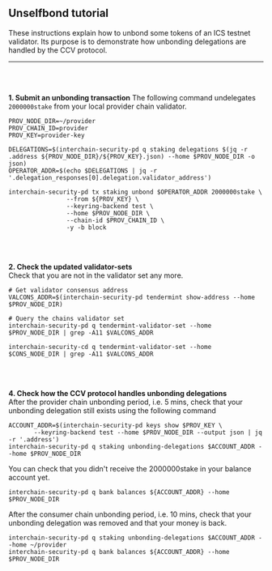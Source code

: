 ## Unselfbond tutorial

These instructions explain how to unbond some tokens of an ICS testnet validator. Its purpose is to demonstrate how unbonding delegations are handled by the CCV protocol.
 
---

 <br/><br/>  

__1. Submit an unbonding transaction__
The following command undelegates `2000000stake` from your local provider chain validator.
```
PROV_NODE_DIR=~/provider
PROV_CHAIN_ID=provider
PROV_KEY=provider-key

DELEGATIONS=$(interchain-security-pd q staking delegations $(jq -r .address ${PROV_NODE_DIR}/${PROV_KEY}.json) --home $PROV_NODE_DIR -o json)
OPERATOR_ADDR=$(echo $DELEGATIONS | jq -r '.delegation_responses[0].delegation.validator_address')

interchain-security-pd tx staking unbond $OPERATOR_ADDR 2000000stake \
                --from ${PROV_KEY} \
                --keyring-backend test \
                --home $PROV_NODE_DIR \
                --chain-id $PROV_CHAIN_ID \
                -y -b block
```

 <br/><br/>  

__2. Check the updated validator-sets__  
Check that you are not in the validator set any more.

```
# Get validator consensus address
VALCONS_ADDR=$(interchain-security-pd tendermint show-address --home $PROV_NODE_DIR)
        
# Query the chains validator set
interchain-security-pd q tendermint-validator-set --home $PROV_NODE_DIR | grep -A11 $VALCONS_ADDR
  
interchain-security-cd q tendermint-validator-set --home $CONS_NODE_DIR | grep -A11 $VALCONS_ADDR
```

 <br/><br/>  

__4. Check how the CCV protocol handles unbonding delegations__  
After the provider chain unbonding period, i.e. 5 mins, check that your unbonding delegation still exists using the following command
```
ACCOUNT_ADDR=$(interchain-security-pd keys show $PROV_KEY \
       --keyring-backend test --home $PROV_NODE_DIR --output json | jq -r '.address')
interchain-security-pd q staking unbonding-delegations $ACCOUNT_ADDR --home $PROV_NODE_DIR
```

You can check that you didn't receive the 2000000stake in your balance account yet.
```
interchain-security-pd q bank balances ${ACCOUNT_ADDR} --home $PROV_NODE_DIR
```

After the consumer chain unbonding period, i.e. 10 mins, check that your unbonding delegation was removed and that your money is back.

```
interchain-security-pd q staking unbonding-delegations $ACCOUNT_ADDR --home ~/provider
interchain-security-pd q bank balances ${ACCOUNT_ADDR} --home $PROV_NODE_DIR
```
